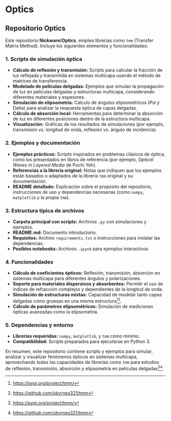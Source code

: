 # Optics
## Repositorio Optics

Este repositorio **Nickware/Optics**, emplea librerias como `tmm` (Transfer Matrix Method). Incluye los siguientes elementos y funcionalidades:

### 1. Scripts de simulación óptica

- **Cálculo de reflexión y transmisión:** Scripts para calcular la fracción de luz reflejada y transmitida en sistemas multicapa usando el método de matrices de transferencia.
- **Modelado de películas delgadas:** Ejemplos que simulan la propagación de luz en películas delgadas y estructuras multicapa, considerando diferentes materiales y espesores.
- **Simulación de elipsometría:** Cálculo de ángulos elipsométricos (Psi y Delta) para analizar la respuesta óptica de capas delgadas.
- **Cálculo de absorción local:** Herramientas para determinar la absorción de luz en diferentes posiciones dentro de la estructura multicapa.
- **Visualización:** Gráficas de los resultados de simulaciones (por ejemplo, transmisión vs. longitud de onda, reflexión vs. ángulo de incidencia).


### 2. Ejemplos y documentación

- **Ejemplos prácticos:** Scripts inspirados en problemas clásicos de óptica, como los presentados en libros de referencia (por ejemplo, *Optical Waves in Layered Media* de Pochi Yeh).
- **Referencias a la librería original:** Notas que indiquen que los ejemplos están basados o adaptados de la librería `tmm` original y su documentación.
- **README detallado:** Explicación sobre el propósito del repositorio, instrucciones de uso y dependencias necesarias (como `numpy`, `matplotlib` y la propia `tmm`).


### 3. Estructura típica de archivos

- **Carpeta principal con scripts:** Archivos `.py` con simulaciones y ejemplos.
- **README.md:** Documento introductorio.
- **Requisitos:** Archivo `requirements.txt` o instrucciones para instalar las dependencias.
- **Posibles notebooks:** Archivos `.ipynb` para ejemplos interactivos.


### 4. Funcionalidades 

- **Cálculo de coeficientes ópticos:** Reflexión, transmisión, absorción en sistemas multicapa para diferentes ángulos y polarizaciones.
- **Soporte para materiales dispersivos y absorbentes:** Permitir el uso de índices de refracción complejos y dependientes de la longitud de onda.
- **Simulación de estructuras mixtas:** Capacidad de modelar tanto capas delgadas como gruesas en una misma estructura[^1][^2].
- **Cálculo de parámetros elipsométricos:** Simulación de mediciones ópticas avanzadas como la elipsometría.


### 5. Dependencias y entorno

- **Librerías requeridas:** `numpy`, `matplotlib`, y `tmm` como mínimo.
- **Compatibilidad:** Scripts preparados para ejecutarse en Python 3.

En resumen, este repositorio contiene scripts y ejemplos para simular, analizar y visualizar fenómenos ópticos en sistemas multicapa, aprovechando todas las capacidades de librerías como `tmm` para estudios de reflexión, transmisión, absorción y elipsometría en películas delgadas[^1][^2].

[^1]: https://pypi.org/project/tmm/

[^2]: https://github.com/sbyrnes321/tmm

[^3]: https://github.com/Nickware/Optics

[^4]: https://pypi.org/project/tmm-fast/

[^5]: https://github.com/t3n0/transfer-matrix-method

[^6]: https://pypi.org/project/tmtools/

[^7]: https://github.com/sbyrnes321/tmm/blob/master/examples.py

[^8]: https://aur.archlinux.org/packages/optix

[^9]: https://pythonhosted.org/tmm/_modules/tmm/examples.html

[^10]: https://anaconda.org/conda-forge/tmm

[^11]: https://github.com/networkoptix/nx_open

[^12]: https://pythonhosted.org/tmm/tmm.html

[^13]: https://sjbyrnes.com/fresnel_manual.pdf

[^14]: https://github.com/pylhc/omc3

[^15]: https://paperswithcode.com/paper/tmm-fast-a-transfer-matrix-computation

[^16]: https://openresearchsoftware.metajnl.com/articles/10.5334/jors.271

[^17]: https://en.wikibooks.org/wiki/Opticks_Developer_Guide/Concepts

[^18]: https://arxiv.org/abs/2111.13667

[^19]: https://github.com/AniruthAnanth/LightweightTransferMatrixMethod

[^20]: https://github.com/networkoptix/tools

[^21]: https://arxiv.org/pdf/2111.13667.pdf
